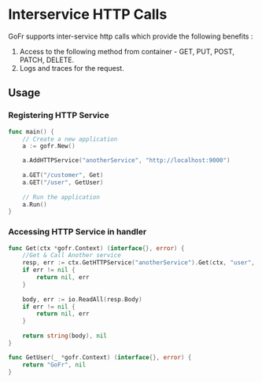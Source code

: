 # Interservice HTTP Calls

GoFr supports inter-service http calls which provide the following benefits :

1. Access to the following method from container - GET, PUT, POST, PATCH, DELETE.
2. Logs and traces for the request.

## Usage

### Registering HTTP Service

```go
func main() {
	// Create a new application
	a := gofr.New()

	a.AddHTTPService("anotherService", "http://localhost:9000")
	
	a.GET("/customer", Get)
	a.GET("/user", GetUser)
	
	// Run the application
	a.Run()
}
```

### Accessing HTTP Service in handler

```go
func Get(ctx *gofr.Context) (interface{}, error) {
    //Get & Call Another service
    resp, err := ctx.GetHTTPService("anotherService").Get(ctx, "user", nil)
    if err != nil {
        return nil, err
    }
	
    body, err := io.ReadAll(resp.Body)
    if err != nil {
        return nil, err
    }
    
    return string(body), nil
}

func GetUser(_ *gofr.Context) (interface{}, error) {
    return "GoFr", nil
}
```